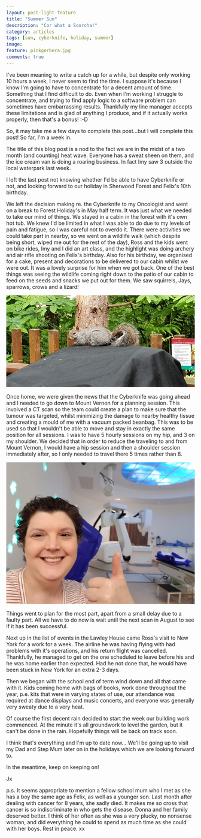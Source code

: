 ```yaml
---
layout: post-light-feature
title: "Summer Sun"
description: "Cor what a Scorcha!"
category: articles
tags: [sun, cyberknife, holiday, summer]
image:
feature: pinkgerbera.jpg
comments: true
---
```


I've been meaning to write a catch up for a while, but despite only working 10 hours a week, I never seem to find the time.  I suppose it's because I know I'm going to have to concentrate for a decent amount of time.  Something that I find difficult to do.  Even when I'm working I struggle to concentrate, and trying to find apply logic to a software problem can sometimes have embarrassing results.  Thankfully my line manager accepts these limitations and is glad of anything I produce, and if it actually works properly, then that's a bonus! :-D  

So, it may take me a few days to complete this post...but I will complete this post! So far, I'm a week in.

The title of this blog post is a nod to the fact we are in the midst of a two month (and counting) heat wave.  Everyone has a sweat sheen on them, and the ice cream van is doing a roaring business.  In fact Imy saw 3 outside the local waterpark last week.

I left the last post not knowing whether I'd be able to have Cyberknife or not, and looking forward to our holiday in Sherwood Forest and Felix's 10th birthday.

We left the decision making re. the Cyberknife to my Oncologist and went on a break to Forest Holiday's in May half term.  It was just what we needed to take our mind of things.  We stayed in a cabin in the forest with it's own hot tub.  We knew I'd be limited in what I was able to do due to my levels of pain and fatigue, so I was careful not to overdo it. There were activities we could take part in nearby, so we went on a wildlife walk (which despite being short, wiped me out for the rest of the day), Ross and the kids went on bike rides, Imy and I did an art class, and the highlight was doing archery and air rifle shooting on Felix's birthday.  Also for his birthday, we organised for a cake, present and decorations to be delivered to our cabin whilst we were out. It was a lovely surprise for him when we got back.  One of the best things was seeing the wildlife coming right down to the patio of our cabin to feed on the seeds and snacks we put out for them.  We saw squirrels, Jays, sparrows, crows and a lizard!

<p class="center">
<img src="/images/2018squirrel.jpg" alt="Squirrel" style="width: auto;"/>
</p>

Once home, we were given the news that the Cyberknife was going ahead and I needed to go down to Mount Vernon for a planning session.  This involved a  CT scan so the team could create a plan to make sure that the tumour was targeted, whilst minimizing the damage to nearby healthy tissue and creating a mould of me with a vacuum packed beanbag.  This was to be used so that I wouldn't be able to move and stay in exactly the same position for all sessions.  I was to have 5 hourly sessions on my hip, and 3 on my shoulder.  We decided that in order to reduce the traveling to and from Mount Vernon, I would have a hip session and then a shoulder session immediately after, so I only needed to travel there 5 times rather than 8.

<p class="center">
<img src="/images/2018cyberknife.jpg" alt="Cyber Knife" style="width: auto;"/>
</p>

Things went to plan for the most part, apart from a small delay due to a faulty part.  All we have to do now is wait until the next scan in August to see if it has been successful.

Next up in the list of events in the Lawley House came Ross's visit to New York for a work for a week.  The airline he was having flying with had problems with it's operations, and his return flight was cancelled.  Thankfully, he managed to get on the one scheduled to leave before his and he was home earlier than expected.  Had he not done that, he would have been stuck in New York for an extra 2-3 days.

Then we began with the school end of term wind down and all that came with it.  Kids coming home with bags of books, work done throughout the year, p.e. kits that were in varying states of use, our attendance was required at dance displays and music concerts, and everyone was generally very sweaty due to a very heat.

Of course the first decent rain decided to start the week our building work commenced.  At the minute it's all groundwork to level the garden, but it can't be done in the rain.  Hopefully things will be back on track soon.

I think that's everything and I'm up to date now...  We'll be going up to visit my Dad and Step Mum later on in the holidays which we are looking forward to.

In the meantime, keep on keeping on!

Jx

p.s.  It seems appropriate to mention a fellow school mum who I met as she has a boy the same age as Felix, as well as a younger son.  Last month after dealing with cancer for 8 years, she sadly died.  It makes me so cross that cancer is so indiscriminate in who gets the disease.  Donna and her family deserved better.  I think of her often as she was a very plucky, no nonsense woman, and did everything he could to spend as much time as she could with her boys. Rest in peace. xx
